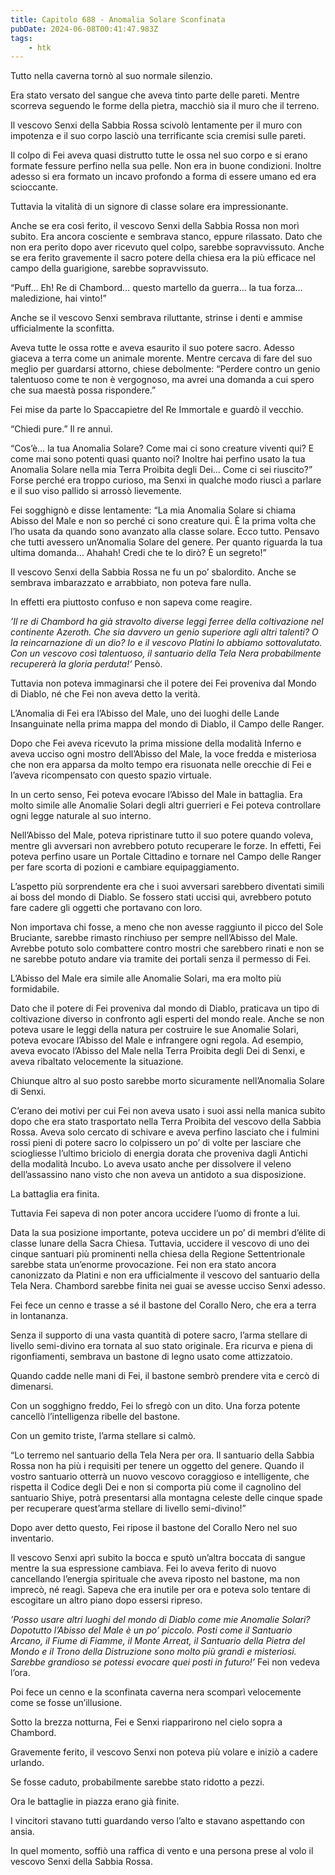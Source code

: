 ```yaml
---
title: Capitolo 688 - Anomalia Solare Sconfinata
pubDate: 2024-06-08T00:41:47.983Z
tags:
    - htk
---
```


Tutto nella caverna tornò al suo normale silenzio.

Era stato versato del sangue che aveva tinto parte delle pareti. Mentre scorreva seguendo le forme della pietra, macchiò sia il muro che il terreno.

Il vescovo Senxi della Sabbia Rossa scivolò lentamente per il muro con impotenza e il suo corpo lasciò una terrificante scia cremisi sulle pareti.

Il colpo di Fei aveva quasi distrutto tutte le ossa nel suo corpo e si erano formate fessure perfino nella sua pelle. Non era in buone condizioni. Inoltre adesso si era formato un incavo profondo a forma di essere umano ed era scioccante.

Tuttavia la vitalità di un signore di classe solare era impressionante.

Anche se era così ferito, il vescovo Senxi della Sabbia Rossa non morì subito. Era ancora cosciente e sembrava stanco, eppure rilassato. Dato che non era perito dopo aver ricevuto quel colpo, sarebbe sopravvissuto. Anche se era ferito gravemente il sacro potere della chiesa era la più efficace nel campo della guarigione, sarebbe sopravvissuto.

“Puff… Eh! Re di Chambord… questo martello da guerra… la tua forza… maledizione, hai vinto!”

Anche se il vescovo Senxi sembrava riluttante, strinse i denti e ammise ufficialmente la sconfitta.

Aveva tutte le ossa rotte e aveva esaurito il suo potere sacro. Adesso giaceva a terra come un animale morente. Mentre cercava di fare del suo meglio per guardarsi attorno, chiese debolmente: “Perdere contro un genio talentuoso come te non è vergognoso, ma avrei una domanda a cui spero che sua maestà possa rispondere.”

Fei mise da parte lo Spaccapietre del Re Immortale e guardò il vecchio.

“Chiedi pure.” Il re annuì.

“Cos’è… la tua Anomalia Solare? Come mai ci sono creature viventi qui? E come mai sono potenti quasi quanto noi? Inoltre hai perfino usato la tua Anomalia Solare nella mia Terra Proibita degli Dei… Come ci sei riuscito?” Forse perché era troppo curioso, ma Senxi in qualche modo riuscì a parlare e il suo viso pallido si arrossò lievemente.

Fei sogghignò e disse lentamente: “La mia Anomalia Solare si chiama Abisso del Male e non so perché ci sono creature qui. È la prima volta che l’ho usata da quando sono avanzato alla classe solare. Ecco tutto. Pensavo che tutti avessero un’Anomalia Solare del genere. Per quanto riguarda la tua ultima domanda… Ahahah! Credi che te lo dirò? È un segreto!”

Il vescovo Senxi della Sabbia Rossa ne fu un po’ sbalordito. Anche se sembrava imbarazzato e arrabbiato, non poteva fare nulla.

In effetti era piuttosto confuso e non sapeva come reagire.

<em>’Il re di Chambord ha già stravolto diverse leggi ferree della coltivazione nel continente Azeroth. Che sia davvero un genio superiore agli altri talenti? O la reincarnazione di un dio? Io e il vescovo Platini lo abbiamo sottovalutato. Con un vescovo così talentuoso, il santuario della Tela Nera probabilmente recupererà la gloria perduta!’</em> Pensò.

Tuttavia non poteva immaginarsi che il potere dei Fei proveniva dal Mondo di Diablo, né che Fei non aveva detto la verità.

L’Anomalia di Fei era l’Abisso del Male, uno dei luoghi delle Lande Insanguinate nella prima mappa del mondo di Diablo, il Campo delle Ranger.

Dopo che Fei aveva ricevuto la prima missione della modalità Inferno e aveva ucciso ogni mostro dell’Abisso del Male, la voce fredda e misteriosa che non era apparsa da molto tempo era risuonata nelle orecchie di Fei e l’aveva ricompensato con questo spazio virtuale.

In un certo senso, Fei poteva evocare l’Abisso del Male in battaglia. Era molto simile alle Anomalie Solari degli altri guerrieri e Fei poteva controllare ogni legge naturale al suo interno.

Nell’Abisso del Male, poteva ripristinare tutto il suo potere quando voleva, mentre gli avversari non avrebbero potuto recuperare le forze. In effetti, Fei poteva perfino usare un Portale Cittadino e tornare nel Campo delle Ranger per fare scorta di pozioni e cambiare equipaggiamento.

L’aspetto più sorprendente era che i suoi avversari sarebbero diventati simili ai boss del mondo di Diablo. Se fossero stati uccisi qui, avrebbero potuto fare cadere gli oggetti che portavano con loro.

Non importava chi fosse, a meno che non avesse raggiunto il picco del Sole Bruciante, sarebbe rimasto rinchiuso per sempre nell’Abisso del Male. Avrebbe potuto solo combattere contro mostri che sarebbero rinati e non se ne sarebbe potuto andare via tramite dei portali senza il permesso di Fei.

L’Abisso del Male era simile alle Anomalie Solari, ma era molto più formidabile.

Dato che il potere di Fei proveniva dal mondo di Diablo, praticava un tipo di coltivazione diverso in confronto agli esperti del mondo reale. Anche se non poteva usare le leggi della natura per costruire le sue Anomalie Solari, poteva evocare l’Abisso del Male e infrangere ogni regola. Ad esempio, aveva evocato l’Abisso del Male nella Terra Proibita degli Dei di Senxi, e aveva ribaltato velocemente la situazione.

Chiunque altro al suo posto sarebbe morto sicuramente nell’Anomalia Solare di Senxi.

C’erano dei motivi per cui Fei non aveva usato i suoi assi nella manica subito dopo che era stato trasportato nella Terra Proibita del vescovo della Sabbia Rossa. Aveva solo cercato di schivare e aveva perfino lasciato che i fulmini rossi pieni di potere sacro lo colpissero un po’ di volte per lasciare che sciogliesse l’ultimo briciolo di energia dorata che proveniva dagli Antichi della modalità Incubo.
Lo aveva usato anche per dissolvere il veleno dell’assassino nano visto che non aveva un antidoto a sua disposizione.

La battaglia era finita.

Tuttavia Fei sapeva di non poter ancora uccidere l’uomo di fronte a lui.

Data la sua posizione importante, poteva uccidere un po’ di membri d’élite di classe lunare della Sacra Chiesa. Tuttavia, uccidere il vescovo di uno dei cinque santuari più prominenti nella chiesa della Regione Settentrionale sarebbe stata un’enorme provocazione. Fei non era stato ancora canonizzato da Platini e non era ufficialmente il vescovo del santuario della Tela Nera. Chambord sarebbe finita nei guai se avesse ucciso Senxi adesso.

Fei fece un cenno e trasse a sé il bastone del Corallo Nero, che era a terra in lontananza.

Senza il supporto di una vasta quantità di potere sacro, l’arma stellare di livello semi-divino era tornata al suo stato originale. Era ricurva e piena di rigonfiamenti, sembrava un bastone di legno usato come attizzatoio.

Quando cadde nelle mani di Fei, il bastone sembrò prendere vita e cercò di dimenarsi.

Con un sogghigno freddo, Fei lo sfregò con un dito. Una forza potente cancellò l’intelligenza ribelle del bastone.

Con un gemito triste, l’arma stellare si calmò.

“Lo terremo nel santuario della Tela Nera per ora. Il santuario della Sabbia Rossa non ha più i requisiti per tenere un oggetto del genere. Quando il vostro santuario otterrà un nuovo vescovo coraggioso e intelligente, che rispetta il Codice degli Dei e non si comporta più come il cagnolino del santuario Shiye, potrà presentarsi alla montagna celeste delle cinque spade per recuperare quest’arma stellare di livello semi-divino!”

Dopo aver detto questo, Fei ripose il bastone del Corallo Nero nel suo inventario.

Il vescovo Senxi aprì subito la bocca e sputò un’altra boccata di sangue mentre la sua espressione cambiava. Fei lo aveva ferito di nuovo cancellando l’energia spirituale che aveva riposto nel bastone, ma non imprecò, né reagì. Sapeva che era inutile per ora e poteva solo tentare di escogitare un altro piano dopo essersi ripreso.

<em>’Posso usare altri luoghi del mondo di Diablo come mie Anomalie Solari? Dopotutto l’Abisso del Male è un po’ piccolo. Posti come il Santuario Arcano, il Fiume di Fiamme, il Monte Arreat, il Santuario della Pietra del Mondo e il Trono della Distruzione sono molto più grandi e misteriosi. Sarebbe grandioso se potessi evocare quei posti in futuro!’</em> Fei non vedeva l’ora.

Poi fece un cenno e la sconfinata caverna nera scomparì velocemente come se fosse un’illusione.

Sotto la brezza notturna, Fei e Senxi riapparirono nel cielo sopra a Chambord.

Gravemente ferito, il vescovo Senxi non poteva più volare e iniziò a cadere urlando.

Se fosse caduto, probabilmente sarebbe stato ridotto a pezzi.

Ora le battaglie in piazza erano già finite.

I vincitori stavano tutti guardando verso l’alto e stavano aspettando con ansia.

In quel momento, soffiò una raffica di vento e una persona prese al volo il vescovo Senxi della Sabbia Rossa.



